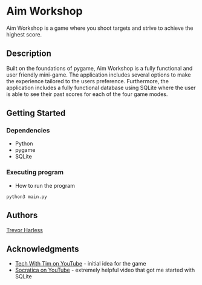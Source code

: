 # Aim Workshop

Aim Workshop is a game where you shoot targets and strive to achieve the highest score.

## Description

Built on the foundations of pygame, Aim Workshop is a fully functional and user friendly mini-game.
The application includes several options to make the experience tailored to the users preference. 
Furthermore, the application includes a fully functional database using SQLite where the user
is able to see their past scores for each of the four game modes. 

## Getting Started

### Dependencies

* Python
* pygame
* SQLite

### Executing program

* How to run the program
```
python3 main.py
```

## Authors
[Trevor Harless](https://www.linkedin.com/in/trevorharless/)

## Acknowledgments
* [Tech With Tim on YouTube](https://www.youtube.com/channel/UC4JX40jDee_tINbkjycV4Sg) - initial idea for the game
* [Socratica on YouTube](https://www.youtube.com/watch?v=c8yHTlrs9EA&t=540s) - extremely helpful video that got me started with SQLite
